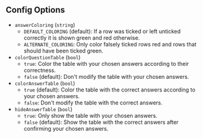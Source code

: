 ## Config Options

- `answerColoring` (`string`)
    - `DEFAULT_COLORING` (default): If a row was ticked or left unticked correctly it is shown green and red otherwise.
    - `ALTERNATE_COLORING`: Only color falsely ticked rows red and rows that should have been ticked green.
- `colorQuestionTable` (`bool`)
    - `true`: Color the table with your chosen answers according to their correctness.
    - `false` (default): Don't modify the table with your chosen answers.
- `colorAnswerTable` (`bool`)
    - `true` (default): Color the table with the correct answers according to your chosen answers.
    - `false`: Don't modify the table with the correct answers.
- `hideAnswerTable` (`bool`)
    - `true`: Only show the table with your chosen answers.
    - `false` (default): Show the table with the correct answers after confirming your chosen answers.
